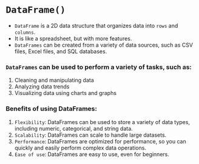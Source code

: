 # `DataFrame()`

- `DataFrame` is a 2D data structure that organizes data into `rows` and `columns`.
- It is like a spreadsheet, but with more features.
- `DataFrames` can be created from a variety of data sources, such as CSV files, Excel files, and SQL databases.

### `DataFrames` can be used to perform a variety of tasks, such as:

1. Cleaning and manipulating data
2. Analyzing data trends
3. Visualizing data using charts and graphs

### Benefits of using DataFrames:

1. `Flexibility`: DataFrames can be used to store a variety of data types, including numeric, categorical, and string data.
2. `Scalability`: DataFrames can scale to handle large datasets.
3. `Performance`: DataFrames are optimized for performance, so you can quickly and easily perform complex data operations.
4. `Ease of use`: DataFrames are easy to use, even for beginners.
